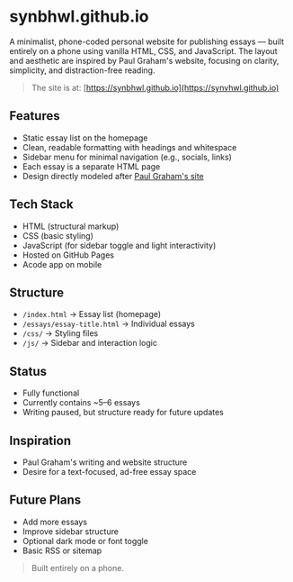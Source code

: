 # synbhwl.github.io

A minimalist, phone-coded personal website for publishing essays — built entirely on a phone using vanilla HTML, CSS, and JavaScript. The layout and aesthetic are inspired by Paul Graham's website, focusing on clarity, simplicity, and distraction-free reading.

> The site is at: [https://synbhwl.github.io](https://synvhwl.github.io)

## Features

- Static essay list on the homepage
- Clean, readable formatting with headings and whitespace
- Sidebar menu for minimal navigation (e.g., socials, links)
- Each essay is a separate HTML page
- Design directly modeled after [Paul Graham's site](http://paulgraham.com/)


## Tech Stack

- HTML (structural markup)
- CSS (basic styling)
- JavaScript (for sidebar toggle and light interactivity)
- Hosted on GitHub Pages
- Acode app on mobile

## Structure

- `/index.html` → Essay list (homepage)
- `/essays/essay-title.html` → Individual essays
- `/css/` → Styling files
- `/js/` → Sidebar and interaction logic

## Status

- Fully functional
- Currently contains ~5–6 essays
- Writing paused, but structure ready for future updates

## Inspiration

- Paul Graham's writing and website structure
- Desire for a text-focused, ad-free essay space

## Future Plans

- Add more essays
- Improve sidebar structure
- Optional dark mode or font toggle
- Basic RSS or sitemap

> Built entirely on a phone.